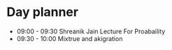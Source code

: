 

# Day planner

- 09:00 - 09:30 Shreanik Jain Lecture For Proabaility
- 09:30 - 10:00 Mixtrue and akigration